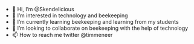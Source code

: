 - 👋 Hi, I’m @Skendelicious
- 👀 I’m interested in technology and beekeeping
- 🌱 I’m currently learning beekeeping and learning from my students
- 💞️ I’m looking to collaborate on beekeeping with the help of technology
- 📫 How to reach me twitter @timmeneer

<!---
Skendelicious/Skendelicious is a ✨ special ✨ repository because its `README.md` (this file) appears on your GitHub profile.
You can click the Preview link to take a look at your changes.
--->
